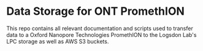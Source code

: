 # Data Storage for ONT PromethION
This repo contains all relevant documentation and scripts used to transfer data to a Oxford Nanopore Technologies PromethION to the Logsdon Lab's LPC storage as well as AWS S3 buckets.
